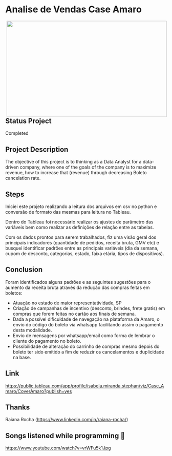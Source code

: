 # Analise de Vendas Case Amaro
 
<img align="right" src=https://hashtagcuritiba.com/wp-content/uploads/2018/09/Guide-Shop-AMARO-ParkShoppingBarigui-1.jpg height="300" width = "500" />

## Status Project

Completed

## Project Description

The objective of this project is to thinking as a Data Analyst for a data-driven company, where one of the goals of the company is to maximize revenue, how to increase that (revenue) through decreasing Boleto cancelation rate.

## Steps

Iniciei este projeto realizando a leitura dos arquivos em csv no python e conversão de formato das mesmas para leitura no Tableau. 

Dentro do Tableau foi necessário realizar os ajustes de parâmetro das variáveis bem como realizar as definições de relação entre as tabelas.

Com os dados prontos para serem trabalhados, fiz uma visão geral dos principais indicadores (quantidade de pedidos, receita bruta, GMV etc) e busquei identificar padrões entre as principais variáveis (dia da semana, cupom de desconto, categorias, estado, faixa etária, tipos de dispositivos).

## Conclusion

Foram identificados alguns padrões e as seguintes sugestões para o aumento da receita bruta através da redução das compras feitas em boletos:

- Atuação no estado de maior representatividade, SP
- Criação de campanhas de incentivo (desconto, brindes, frete gratis) em compras que forem feitas no cartão aos finais de semana.
- Dada a possível dificuldade de navegação na plataforma da Amaro, o envio do código do boleto via whatsapp facilitando assim o pagamento desta modalidade.
- Envio de mensagens por whatsapp/email como forma de lembrar o cliente do pagamento no boleto.
- Possibilidade de alteração do carrinho de compras mesmo depois do boleto ter sido emitido a fim de reduzir os cancelamentos e duplicidade na base.

## Link 

https://public.tableau.com/app/profile/isabela.miranda.stephan/viz/Case_Amaro/CoverAmaro?publish=yes

## Thanks

Raiana Rocha (https://www.linkedin.com/in/raiana-rocha/)

## Songs listened while programming 🎼 

https://www.youtube.com/watch?v=vrWFu5k1Jpg
